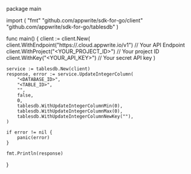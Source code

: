 package main

import (
    "fmt"
    "github.com/appwrite/sdk-for-go/client"
    "github.com/appwrite/sdk-for-go/tablesdb"
)

func main() {
    client := client.New(
        client.WithEndpoint("https://<REGION>.cloud.appwrite.io/v1") // Your API Endpoint
        client.WithProject("<YOUR_PROJECT_ID>") // Your project ID
        client.WithKey("<YOUR_API_KEY>") // Your secret API key
    )

    service := tablesdb.New(client)
    response, error := service.UpdateIntegerColumn(
        "<DATABASE_ID>",
        "<TABLE_ID>",
        "",
        false,
        0,
        tablesdb.WithUpdateIntegerColumnMin(0),
        tablesdb.WithUpdateIntegerColumnMax(0),
        tablesdb.WithUpdateIntegerColumnNewKey(""),
    )

    if error != nil {
        panic(error)
    }

    fmt.Println(response)
}
